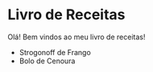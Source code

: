# Livro de Receitas

Olá! Bem vindos ao meu livro de receitas!

 - Strogonoff de Frango
 - Bolo de Cenoura
